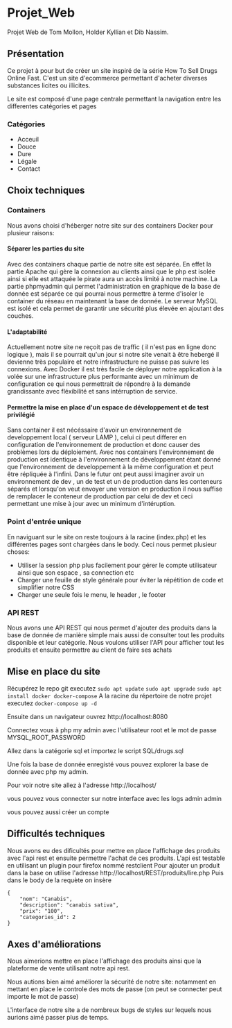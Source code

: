 # Projet_Web
Projet Web de Tom Mollon, Holder Kyllian et Dib Nassim.

## Présentation 

Ce projet à pour but de créer un site inspiré de la série How To Sell Drugs Online Fast.
C'est un site d'ecommerce permettant d'acheter diverses substances licites ou illicites.

Le site est composé d'une page centrale permettant la navigation entre les differentes catégories et pages

### Catégories 

- Acceuil 
- Douce 
- Dure 
- Légale 
- Contact

## Choix techniques

### Containers 

Nous avons choisi d'héberger notre site sur des containers Docker pour plusieur raisons:

#### Séparer les parties du site 

Avec des containers chaque partie de notre site est séparée. En effet la partie Apache qui gère la connexion au clients ainsi que le php est isolée ainsi si elle est attaquée le pirate aura un accès limité à notre machine. 
La partie phpmyadmin qui permet l'administration en graphique de la base de donnée est séparée ce qui pourrai nous permettre à terme d'isoler le container du réseau en maintenant la base de donnée.
Le serveur MySQL est isolé et cela permet de garantir une sécurité plus élevée en ajoutant des couches.

#### L'adaptabilité

Actuellement notre site ne reçoit pas de traffic ( il n'est pas en ligne donc logique ), mais il se pourrait qu'un jour si notre site venait à être hebergé il devienne très populaire et notre infrastructure ne puisse pas suivre les connexions. 
Avec Docker il est très facile de déployer notre application à la volée sur une infrastructure plus performante avec un minimum de configuration ce qui nous permettrait de répondre à la demande grandissante avec fléxibilité et sans intérruption de service.

#### Permettre la mise en place d'un espace de développement et de test privilégié

Sans container il est nécéssaire d'avoir un environnement de developpement local ( serveur LAMP ), celui ci peut differer en configuration de l'environnement de production et donc causer des problèmes lors du déploiement.
Avec nos containers l'environnement de production est identique à l'environnement de développement étant donné que l'environnement de developpement à la même configuration et peut être répliquée à l'infini.
Dans le futur ont peut aussi imaginer avoir un environnement de dev , un de test et un de production dans les conteneurs séparés et lorsqu'on veut envoyer une version en production il nous suffise de remplacer le conteneur de production par celui de dev et ceci permettant une mise à jour avec un minimum d'intéruption.

### Point d'entrée unique

En naviguant sur le site on reste toujours à la racine (index.php) et les différentes pages sont chargées dans le body.
Ceci nous permet plusieur choses:

- Utiliser la session php plus facilement pour gérer le compte utilisateur ainsi que son espace , sa connection etc
- Charger une feuille de style générale pour éviter la répétition de code et simplifier notre CSS
- Charger une seule fois le menu, le header , le footer

### API REST

Nous avons une API REST qui nous permet d'ajouter des produits dans la base de donnée de manière simple mais aussi de consulter tout les produits disponible et leur catégorie.
Nous voulons utiliser l'API pour afficher tout les produits et ensuite permettre au client de faire ses achats 

## Mise en place du site

Récupérez le repo git 
executez    ```sudo apt update```
            ```sudo apt upgrade```
            ```sudo apt install docker docker-compose```
A la racine du répertoire de notre projet
executez ``` docker-compose up -d  ```

Ensuite dans un navigateur ouvrez http://localhost:8080

Connectez vous à php my admin avec l'utilisateur root et le mot de passe MYSQL_ROOT_PASSWORD 

Allez dans la catégorie sql et importez le script SQL/drugs.sql

Une fois la base de donnée enregisté vous pouvez explorer la base de donnée avec php my admin.

Pour voir notre site allez à l'adresse http://localhost/ 

vous pouvez vous connecter sur notre interface avec les logs admin admin 

vous pouvez aussi créer un compte 

## Difficultés techniques 

Nous avons eu des dificultés pour mettre en place l'affichage des produits avec l'api rest et ensuite permettre l'achat de ces produits.
L'api est testable en utilisant un plugin pour firefox nommé restclient
Pour ajouter un produit dans la base on utilise l'adresse http://localhost/REST/produits/lire.php
Puis dans le body de la requète on insère
```
{
    "nom": "Canabis",
    "description": "canabis sativa",
    "prix": "100",
    "categories_id": 2
}
```
## Axes d'améliorations 

Nous aimerions mettre en place l'affichage des produits ainsi que la plateforme de vente utilisant notre api rest.

Nous autions bien aimé améliorer la sécurité de notre site: notamment en mettant en place le controle des mots de passe (on peut se connecter peut importe le mot de passe)

L'interface de notre site a de nombreux bugs de styles sur lequels nous aurions aimé passer plus de temps.